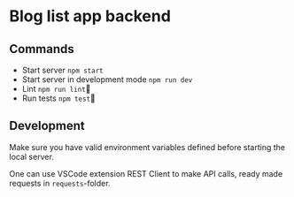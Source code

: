 # Blog list app backend

## Commands

- Start server `npm start`
- Start server in development mode `npm run dev`
- Lint `npm run lint`
- Run tests `npm test`

## Development
Make sure you have valid environment variables defined before starting the local server.

One can use VSCode extension REST Client to make API calls, ready made requests in `requests`-folder.